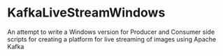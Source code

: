 # KafkaLiveStreamWindows
 An attempt to write a Windows version for Producer and Consumer side scripts for creating a platform for live streaming of images using Apache Kafka
